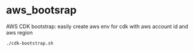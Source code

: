 # aws_bootsrap
AWS CDK bootstrap: easily create aws env for cdk with aws account id and aws region

```sh
./cdk-bootstrap.sh
```
